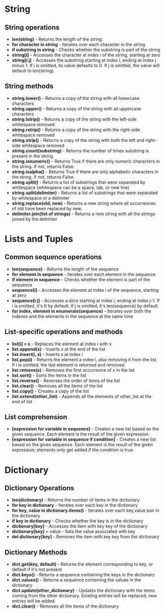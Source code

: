 # String

## String operations
- **len(string)** - Returns the length of the string
- **for character in string** - Iterates over each character in the string
- **if substring in string** - Checks whether the substring is part of the string
- **string[i]** - Accesses the character at index i of the string, starting at zero
- **string[i:j]** - Accesses the substring starting at index i, ending at index j minus 1. If i is omitted, its value defaults to 0. If j is omitted, the value will default to len(string).

## String methods
- **string.lower()** - Returns a copy of the string with all lowercase characters
- **string.upper()** - Returns a copy of the string with all uppercase characters
- **string.lstrip()** - Returns a copy of the string with the left-side whitespace removed
- **string.rstrip()** - Returns a copy of the string with the right-side whitespace removed
- **string.strip()** - Returns a copy of the string with both the left and right-side whitespace removed
- **string.count(substring)** - Returns the number of times substring is present in the string
- **string.isnumeric()** - Returns True if there are only numeric characters in the string. If not, returns False.
- **string.isalpha()** - Returns True if there are only alphabetic characters in the string. If not, returns False.
- **string.split()** - Returns a list of substrings that were separated by whitespace (whitespace can be a space, tab, or new line)
- **string.split(delimiter)** - Returns a list of substrings that were separated by whitespace or a delimiter
- **string.replace(old, new)** - Returns a new string where all occurrences of old have been replaced by new.
- **delimiter.join(list of strings)** - Returns a new string with all the strings joined by the delimiter 


# Lists and Tuples
## Common sequence operations
- **len(sequence)** - Returns the length of the sequence
- **for element in sequence** - Iterates over each element in the sequence
- **if element in sequence** - Checks whether the element is part of the sequence
- **sequence[i]** - Accesses the element at index i of the sequence, starting at zero
- **sequence[i:j]** - Accesses a slice starting at index i, ending at index j-1. If i is omitted, it's 0 by default. If j is omitted, it's len(sequence) by default.
- **for index, element in enumerate(sequence)** - Iterates over both the indexes and the elements in the sequence at the same time

## List-specific operations and methods
- **list[i] = x** - Replaces the element at index i with x
- **list.append(x)** - Inserts x at the end of the list
- **list.insert(i, x)** - Inserts x at index i
- **list.pop(i)** - Returns the element a index i, also removing it from the list. If i is omitted, the last element is returned and removed.
- **list.remove(x)** - Removes the first occurrence of x in the list
- **list.sort()** - Sorts the items in the list
- **list.reverse()** - Reverses the order of items of the list
- **list.clear()** - Removes all the items of the list
- **list.copy()** - Creates a copy of the list
- **list.extend(other_list)** - Appends all the elements of other_list at the end of list

## List comprehension
- **[expression for variable in sequence]** - Creates a new list based on the given sequence. Each element is the result of the given expression.
- **[expression for variable in sequence if condition]** - Creates a new list based on the given sequence. Each element is the result of the given expression; elements only get added if the condition is true.


# Dictionary
## Dictionary Operations
- **len(dictionary)** - Returns the number of items in the dictionary
- **for key in dictionary** - Iterates over each key in the dictionary
- **for key, value in dictionary.items()** - Iterates over each key,value pair in the dictionary
- **if key in dictionary** - Checks whether the key is in the dictionary
- **dictionary[key]** - Accesses the item with key key of the dictionary
- **dictionary[key]** = value - Sets the value associated with key
- **del dictionary[key]** - Removes the item with key key from the dictionary

## Dictionary Methods
- **dict.get(key, default)** - Returns the element corresponding to key, or default if it's not present
- **dict.keys()** - Returns a sequence containing the keys in the dictionary
- **dict.values()** - Returns a sequence containing the values in the dictionary
- **dict.update(other_dictionary)** - Updates the dictionary with the items coming from the other dictionary. Existing entries will be replaced; new entries will be added.
- **dict.clear()** - Removes all the items of the dictionary